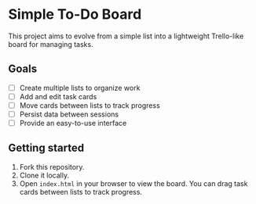 # Simple To-Do Board

This project aims to evolve from a simple list into a lightweight Trello-like board for managing tasks.

## Goals

- [ ] Create multiple lists to organize work
- [ ] Add and edit task cards
- [ ] Move cards between lists to track progress
- [ ] Persist data between sessions
- [ ] Provide an easy-to-use interface

## Getting started

1. Fork this repository.
2. Clone it locally.
3. Open `index.html` in your browser to view the board. You can drag task cards between lists to track progress.


